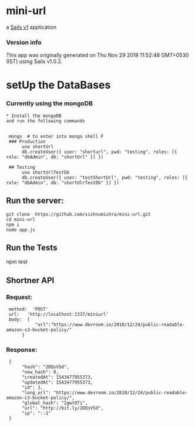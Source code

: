 # mini-url

a [Sails v1](https://sailsjs.com) application



### Version info

This app was originally generated on Thu Nov 29 2018 11:52:48 GMT+0530 (IST) using Sails v1.0.2.

# setUp the DataBases

### Currently using the mongoDB
    * Install the mongoDB
    and run the following commands

    
     mongo  # to enter into mongo shell F
     ### Production
          use shortUrl
          db.createUser({ user: "shorturl", pwd: "testing", roles: [{ role: "dbAdmin", db: "shortUrl" }] })

     ## Testing
          use shortUrlTestDb
          db.createUser({ user: "testShortUrl", pwd: "testing", roles: [{ role: "dbAdmin", db: "shortUlrTestDb" }] })

## Run the server:

``` 
git clone  https://github.com/vishnumishra/mini-url.git
cd mini-url
npm i
node app.js
```

## Run the Tests

npm test


## Shortner API
### Request:      
     method:  'POST'
     url:   'http://localhost:1337/miniurl'
     body:  {
               "url":"https://www.devroom.io/2010/12/24/public-readable-amazon-s3-bucket-policy/"
          }

### Response: 

     {
          "hash": "2DQsV5d",
          "new_hash": 0,
          "createdAt": 1543477955373,
          "updatedAt": 1543477955373,
          "id": 1,
          "long_url": "https://www.devroom.io/2010/12/24/public-readable-amazon-s3-bucket-policy/",
          "global_hash": "2gwtOTi",
          "url": "http://bit.ly/2DQsV5d",
          "ip": "::1"
     }


